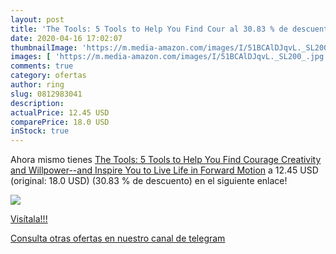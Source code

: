 ```yaml
---
layout: post
title: 'The Tools: 5 Tools to Help You Find Cour al 30.83 % de descuento'
date: 2020-04-16 17:02:07
thumbnailImage: 'https://m.media-amazon.com/images/I/51BCAlDJqvL._SL200_.jpg'
images: [ 'https://m.media-amazon.com/images/I/51BCAlDJqvL._SL200_.jpg' ]
comments: true
category: ofertas
author: ring
slug: 0812983041
description:
actualPrice: 12.45 USD
comparePrice: 18.0 USD
inStock: true
---
```


Ahora mismo tienes [The Tools: 5 Tools to Help You Find Courage  Creativity  and Willpower--and Inspire You to Live Life in Forward Motion](https://www.amazon.com/dp/0812983041/?tag=redken08-20) a 12.45 USD (original: 18.0 USD) (30.83 %  de descuento) en el siguiente enlace!

[![](https://m.media-amazon.com/images/I/51BCAlDJqvL._SL200_.jpg)](https://www.amazon.com/dp/0812983041/?tag=redken08-20)

[Visítala!!!](https://www.amazon.com/dp/0812983041/?tag=redken08-20)

[Consulta otras ofertas en nuestro canal de telegram](https://t.me/s/ofertas25)
